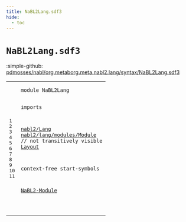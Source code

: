 ```yaml
---
title: NaBL2Lang.sdf3
hide:
  - toc
---
```


# `NaBL2Lang.sdf3`

:simple-github: [pdmosses/nabl/org.metaborg.meta.nabl2.lang/syntax/NaBL2Lang.sdf3]

[pdmosses/nabl/org.metaborg.meta.nabl2.lang/syntax/NaBL2Lang.sdf3]: https://github.com/pdmosses/nabl/blob/master/org.metaborg.meta.nabl2.lang/syntax/NaBL2Lang.sdf3 "The source file on GitHub"

<div class="sdf3"><table class="highlighttable"><tbody><tr><td class="linenos"><div class="linenodiv"><pre><span></span>1
2
3
4
5
6
7
8
9
10
11
</pre></div></td>
<td class="code"><pre><code><span class="keyword">module</span> <span id="NaBL2Lang_7_16" title="Not referenced locally, nor via imports">NaBL2Lang</span>

<span class="keyword">imports</span>

  <a href="../nabl2/Lang.sdf3#nabl2/Lang_7_17" id="nabl2/Lang_29_39" title="Defined at ../nabl2/Lang.sdf3 line 1">nabl2/Lang</a>
  <a href="../nabl2/lang/modules/Module.sdf3#nabl2/lang/modules/Module_7_32" id="nabl2/lang/modules/Module_42_67" title="Defined at ../nabl2/lang/modules/Module.sdf3 line 1">nabl2/lang/modules/Module</a> <span class="layout">// not transitively visible</span>
  <a href="../Layout.sdf3#Layout_7_13" id="Layout_98_104" title="Defined at ../Layout.sdf3 line 1">Layout</a>

<span class="keyword">context-free start-symbols</span>

  <a href="../nabl2/lang/modules/Module.sdf3#NaBL2-Module_108_120" id="NaBL2-Module_136_148" title="Defined at ../nabl2/lang/modules/Module.sdf3 line 9">NaBL2-Module</a>

</code></pre></td></tr></tbody></table></div>